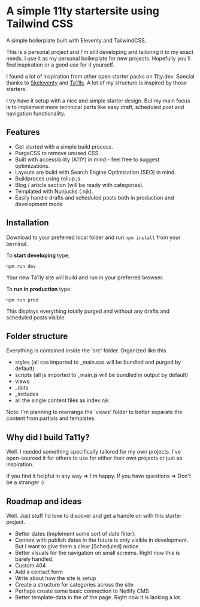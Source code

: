 # A simple 11ty startersite using Tailwind CSS

A simple boilerplate built with Eleventy and TailwindCSS.

This is a personal project and I'm still developing and tailoring it to my exact needs. I use it as my personal boilerplate for new projects. Hopefully you'll find inspiration or a good use for it yourself.

I found a lot of inspiration from other open starter packs on 11ty.dev. Special thanks to [Skeleventy](https://github.com/josephdyer/skeleventy) and [Ta11ls](https://github.com/danfascia/tai11s). A lot of my structure is inspired by those starters.

I try have it setup with a nice and simple starter design. But my main focus is to implement more technical parts like easy draft, scheduled post and navigation functionality.

## Features

-   Get started with a simple build process.
-   PurgeCSS to remove unused CSS.
-   Built with accessibility (A11Y) in mind - feel free to suggest optimizations.
-   Layouts are build with Search Engine Optimization (SEO) in mind.
-   Buildproces using rollup.js.
-   Blog / article section (will be ready with categories).
-   Templated with Nunjucks (.njk).
-   Easily handle drafts and scheduled posts both in production and development mode

## Installation

Download to your preferred local folder and run `npm install` from your terminal.

To **start developing** type:

`npm run dev`

Your new Ta11y site will build and run in your preferred browser.

To **run in production** type:

`npm run prod`

This displays everything totally purged and without any drafts and scheduled posts visible.

## Folder structure

Everything is contained inside the 'src' folder. Organized like this

-   styles (all css imported to \_main.css will be bundled and purged by default)
-   scripts (all js imported to \_main.js will be bundled in output by default)
-   views
-   \_data
-   \_includes
-   all the single content files as index.njk

Note: I'm planning to rearrange the 'views' folder to better separate the content from partials and templates.

## Why did I build Ta11y?

Well. I needed something specifically tailored for my own projects. I've open-sourced it for others to use for either their own projects or just as inspiration.

If you find it helpful in any way => I'm happy.
If you have questions => Don't be a stranger :)

## Roadmap and ideas

Well. Just stuff I'd love to discover and get a handle on with this starter project.

-   Better dates (implement some sort of date filter).
-   Content with publish dates in the future is only visible in development. But I want to give them a clear [Scheduled] notice.
-   Better visuals for the navigation on small screens. Right now this is barely handled.
-   Custom 404
-   Add a contact form
-   Write about how the site is setup
-   Create a structure for categories across the site
-   Perhaps create some basic connection to Netlify CMS
-   Better template-data in the <head> of the page. Right now it is lacking a lot.
